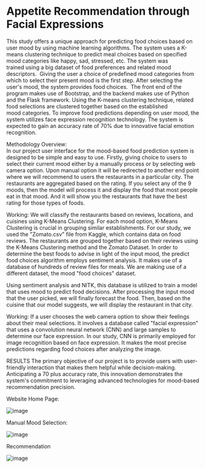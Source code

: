 # Appetite Recommendation through Facial Expressions
This study offers a unique approach for predicting food choices based on user mood by using machine learning algorithms. The system uses a K-means clustering technique to predict meal choices based on specified mood categories like happy, sad, stressed, etc.
The system was trained using a big dataset of food preferences and related mood descriptors.  Giving the user a choice of predefined mood categories from which to select their present mood is the first step. After selecting the user's mood, the system provides food choices. 
The front end of the program makes use of Bootstrap, and the backend makes use of Python and the Flask framework. Using the K-means clustering technique, related food selections are clustered together based on the established mood categories. To improve food predictions depending on user mood, the system utilizes face expression recognition technology. The system is expected to gain an accuracy rate of 70% due to innovative facial emotion recognition.  

Methodology Overview:  
In our project user interface for the mood-based food prediction system is designed to be simple and easy to use. Firstly, giving choice to users to select their current mood either by a manually process or by selecting web camera option. Upon manual option it will be redirected to another end point where we will recommend to users the restaurants in a particular city. The restaurants are aggregated based on the rating. If you select any of the 9 moods, then the model will process it and display the food that most people eat in that mood. And it will show you the restaurants that have the best rating for those types of foods.

Working: We will classify the restaurants based on reviews, locations, and cuisines using K-Means Clustering. For each mood option, K-Means Clustering is crucial in grouping similar establishments. For our study, we used the "Zomato.csv" file from Kaggle, which contains data on food reviews. The restaurants are grouped together based on their reviews using the K-Means Clustering method and the Zomato Dataset. In order to determine the best foods to advise in light of the input mood, the predict food choices algorithm employs sentiment analysis. It makes use of a database of hundreds of review files for meals. We are making use of a different dataset, the mood "food choices" dataset.

Using sentiment analysis and NlTK, this database is utilized to train a model that uses mood to predict food decisions. After processing the input mood that the user picked, we will finally forecast the food. Then, based on the cuisine that our model suggests, we will display the restaurant in that city.

Working: If a user chooses the web camera option to show their feelings about their meal selections. It involves a database called "facial expression" that uses a convolution neural network (CNN) and large samples to determine our face expression. In our study, CNN is primarily employed for image recognition based on face expression. It makes the most precise predictions regarding food choices after analyzing the image.

RESULTS  The primary objective of our project is to provide users with user-friendly interaction that makes them helpful while decision-making. Anticipating a 70 plus accuracy rate, this innovation demonstrates the system's commitment to leveraging advanced technologies for mood-based recommendation precision.  

Website Home Page:

![image](https://github.com/Varshith-0809/Appetite-Recommendation-through-Facial-Expressions/assets/114985735/d54770b0-474d-4d17-9b35-f707f4eeecd9)

Manual Mood Selection:

![image](https://github.com/Varshith-0809/Appetite-Recommendation-through-Facial-Expressions/assets/114985735/08aef22d-529d-4c2a-bd75-1440ef1228e2)

Recommendation

![image](https://github.com/Varshith-0809/Appetite-Recommendation-through-Facial-Expressions/assets/114985735/3ea597be-4bb3-47e0-a54b-b6a3c867435a)

